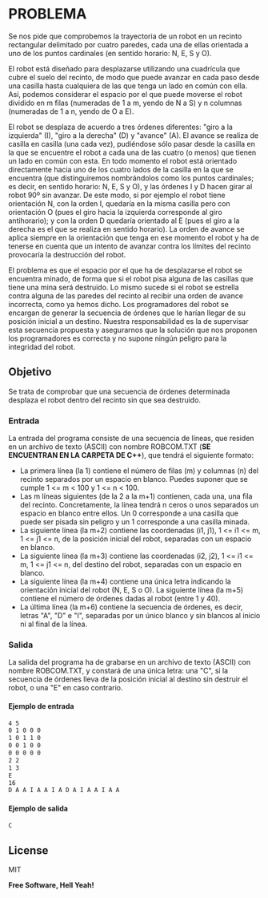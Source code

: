# **PROBLEMA**
Se nos pide que comprobemos la trayectoria de un robot en un recinto rectangular delimitado por cuatro paredes, cada una de ellas orientada a uno de los puntos cardinales (en sentido horario: N, E, S y O).

El robot está diseñado para desplazarse utilizando una cuadrícula que cubre el suelo del recinto, de modo que puede avanzar en cada paso desde una casilla hasta cualquiera de las que tenga un lado en común con ella. Así, podemos considerar el espacio por el que puede moverse el robot dividido en m filas (numeradas de 1 a m, yendo de N a S) y n columnas (numeradas de 1 a n, yendo de O a E). 

El robot se desplaza de acuerdo a tres órdenes diferentes: "giro a la izquierda" (I), "giro a la derecha" (D) y "avance" (A). El avance se realiza de casilla en casilla (una cada vez), pudiéndose sólo pasar desde la casilla en la que se encuentre el robot a cada una de las cuatro (o menos) que tienen un lado en común con esta. En todo momento el robot está orientado directamente hacia uno de los cuatro lados de la casilla en la que se encuentra (que distinguiremos nombrándolos como los puntos cardinales; es decir, en sentido horario: N, E, S y O), y las órdenes I y D hacen girar al robot 90º sin avanzar. De este modo, si por ejemplo el robot tiene orientación N, con la orden I, quedaría en la misma casilla pero con orientación O (pues el giro hacia la izquierda corresponde al giro antihorario); y con la orden D quedaría orientado al E (pues el giro a la derecha es el que se realiza en sentido horario). La orden de avance se aplica siempre en la orientación que tenga en ese momento el robot y ha de tenerse en cuenta que un intento de avanzar contra los límites del recinto provocaría la destrucción del robot.

El problema es que el espacio por el que ha de desplazarse el robot se encuentra minado, de forma que si el robot pisa alguna de las casillas que tiene una mina será destruido. Lo mismo sucede si el robot se estrella contra alguna de las paredes del recinto al recibir una orden de avance incorrecta, como ya hemos dicho. Los programadores del robot se encargan de generar la secuencia de órdenes que le harían llegar de su posición inicial a un destino. Nuestra responsabilidad es la de supervisar esta secuencia propuesta y asegurarnos que la solución que
nos proponen los programadores es correcta y no supone ningún peligro para la integridad del robot.

## **Objetivo**
Se trata de comprobar que una secuencia de órdenes determinada desplaza el robot dentro del recinto sin que sea destruido.

### **Entrada**
La entrada del programa consiste de una secuencia de líneas, que residen en un archivo de texto (ASCII) con nombre ROBCOM.TXT (**SE ENCUENTRAN EN LA CARPETA DE C++**), que tendrá el siguiente formato:

- La primera línea (la 1) contiene el número de filas (m) y columnas (n) del recinto separados por un espacio en blanco. Puedes suponer que se cumple 1 <= m < 100 y 1 <= n < 100.
- Las m líneas siguientes (de la 2 a la m+1) contienen, cada una, una fila del recinto. Concretamente, la línea tendrá n ceros o unos separados un espacio en blanco entre ellos. Un 0 corresponde a una casilla que puede ser pisada sin peligro y un 1 corresponde a una casilla minada.
- La siguiente línea (la m+2) contiene las coordenadas (i1, j1), 1 <= i1 <= m, 1 <= j1 <= n, de la posición inicial del robot, separadas con un espacio en blanco.
- La siguiente línea (la m+3) contiene las coordenadas (i2, j2), 1 <= i1 <= m, 1 <= j1 <= n, del destino del robot, separadas con un espacio en blanco.
- La siguiente línea (la m+4) contiene una única letra indicando la orientación inicial del robot (N, E, S o O).
La siguiente línea (la m+5) contiene el número de órdenes dadas al robot (entre 1 y 40).
- La última línea (la m+6) contiene la secuencia de órdenes, es decir, letras "A", "D" e "I", separadas por un único blanco y sin blancos al inicio ni al final de la línea.


### **Salida**
La salida del programa ha de grabarse en un archivo de texto (ASCII) con nombre ROBCOM.TXT, y constará de una única letra: una "C", si la secuencia de órdenes lleva de la posición inicial al destino sin destruir el robot, o una "E" en caso contrario.
#### **Ejemplo de entrada**
```txt
4 5
0 1 0 0 0
1 0 1 1 0
0 0 1 0 0
0 0 0 0 0
2 2
1 3
E
16
D A A I A A I A D A I A A I A A
```

#### **Ejemplo de salida**
```txt
C
```
## License
MIT

**Free Software, Hell Yeah!**
